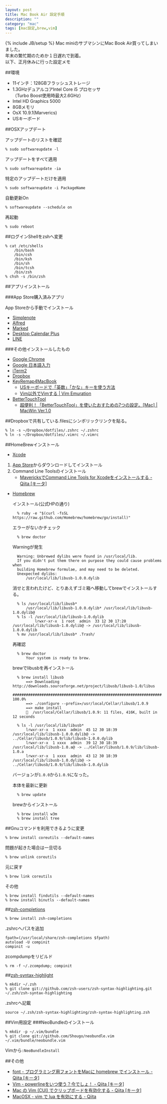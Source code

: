 ```yaml
---
layout: post
title: Mac Book Air 設定手順
description: ""
category: "mac"
tags: [mac設定,brew,vim]
---
```

{% include JB/setup %}
Mac miniのサブマシンにMac Book Air買ってしまいました。  
年末の繁忙期のためか１日遅れで到着。  
以下、正月休みに行った設定メモ

##環境

- 11インチ：128GBフラッシュストレージ  
- 1.3GHzデュアルコアIntel Core i5 プロセッサ  
（Turbo Boost使用時最大2.6GHz）  
- Intel HD Graphics 5000  
- 8GBメモリ  
- OsX 10.9.1(Marverics)
- USキーボード

##OSXアップデート

アップデートのリストを確認  

	% sudo softwareupdate -l

アップデートをすべて適用  

	% sudo softwareupdate -ia

特定のアップデートだけを適用  

	% sudo softwareupdate -i PackageName

自動更新On  

	% softwareupdate --schedule on


再起動  

	% sudo reboot

##ログインShellをzshへ変更

	% cat /etc/shells
		/bin/bash
		/bin/csh
		/bin/ksh
		/bin/sh
		/bin/tcsh
		/bin/zsh
	% chsh -s /bin/zsh


##アプリインストール

###App Store購入済みアプリ

App Storeから手動でインストール

* [Simplenote](http://simplenote.com/)
* [Alfred](http://www.alfredapp.com/)
* [Marked](http://markedapp.com/)
* [Desktop Calendar Plus](http://3fl.jp/dcp/?lang=ja)
* [LINE](http://line.me/ja/)

###その他インストールしたもの
* [Google Chrome](http://www.google.co.jp/intl/ja/chrome/browser/)
* [Google 日本語入力](http://www.google.co.jp/ime/)
* [iTerm2](http://www.iterm2.com/#/section/home)
* [Dropbox](https://www.dropbox.com/)
* [KeyRemap4MacBook](https://pqrs.org/macosx/keyremap4macbook/index.html.ja)
	- [USキーボードで「英数」「かな」キーを使う方法](http://ameblo.jp/maverick-5/entry-11343030071.html)
	- [Vim以外でVimする | Vim Emuration](http://rcmdnk.github.io/blog/2013/06/10/computer-mac-keyremap4macbook-vim/)
* [BetterTouchTool](http://bettertouchtool.en.softonic.com/mac)
	- [超便利！「BetterTouchTool」を使いたおすための7つの設定。[Mac] | MacWin Ver.1.0](http://macwin.org/mac/bettertouchtool/)

##Dropboxで共有している.filesにシンボリックリンクを貼る。

	% ln -s ~/Dropbox/dotfiles/.zshrc ~/.zshrc
	% ln -s ~/Dropbox/dotfiles/.vimrc ~/.vimrc
	
##HomeBrewインストール

* [Xcode](https://developer.apple.com/jp/technologies/tools/)

1. [App Store](https://itunes.apple.com/jp/app/xcode/id497799835?mt=12)からダウンロードしてインストール
2. Command Line Toolsのインストール
	* [MavericksでCommand Line Tools for Xcodeをインストールする - Qiita [キータ]](http://qiita.com/3yatsu/items/47470091277d46f3fde2)

* [Homebrew](http://brew.sh/)


	インストール(公式HPの通り)

		% ruby -e "$(curl -fsSL https://raw.github.com/Homebrew/homebrew/go/install)"

	エラーがないかチェック
	
		% brew doctor
	
	Warningが発生

		Warning: Unbrewed dylibs were found in /usr/local/lib.
		If you didn't put them there on purpose they could cause problems when
		building Homebrew formulae, and may need to be deleted.
		Unexpected dylibs:
		    /usr/local/lib/libusb-1.0.0.dylib

	消せと言われたけど、とりあえずゴミ箱へ移動してbrewでインストールする。

		% ls /usr/local/lib/libusb*
			/usr/local/lib/libusb-1.0.0.dylib* /usr/local/lib/libusb-1.0.dylib@
		% ls -l /usr/local/lib/libusb-1.0.dylib
				lrwxr-xr-x  1 root  admin  33 12 30 17:20 /usr/local/lib/libusb-1.0.dylib@ -> /usr/local/lib/libusb-1.0.0.dylib
		% mv /usr/local/lib/libusb* .Trash/


	再確認

		% brew doctor
			Your system is ready to brew.

	brewでlibusbを再インストール

		% brew install libusb
			==> Downloading http://downloads.sourceforge.net/project/libusb/libusb-1.0/libus
			#################################################################### 100.0%
			==> ./configure --prefix=/usr/local/Cellar/libusb/1.0.9
			==> make install
			🍺  /usr/local/Cellar/libusb/1.0.9: 11 files, 416K, built in 12 seconds

		% ls -l /usr/local/lib/libusb*
			lrwxr-xr-x  1 xxxx  admin  45 12 30 18:39 /usr/local/lib/libusb-1.0.0.dylib@ -> ../Cellar/libusb/1.0.9/lib/libusb-1.0.0.dylib
			lrwxr-xr-x  1 xxxx  admin  39 12 30 18:39 /usr/local/lib/libusb-1.0.a@ -> ../Cellar/libusb/1.0.9/lib/libusb-1.0.a
			lrwxr-xr-x  1 xxxx  admin  43 12 30 18:39 /usr/local/lib/libusb-1.0.dylib@ -> ../Cellar/libusb/1.0.9/lib/libusb-1.0.dylib

	バージョンが`1.0.0`から`1.0.9`になった。

	本体を最新に更新  
	
		% brew update

	brewからインストール

		% brew install w3m
		% brew install tree

##Gnuコマンドを利用できるように変更

	% brew install coreutils --default-names

問題が起きた場合は一旦切る

	% brew unlink coreutils

元に戻す

	% brew link coreutils

その他

	% brew install findutils --default-names
	% brew install binutls --default-names

##[zsh-completions](https://github.com/zsh-users/zsh-completions)

	% brew install zsh-completions

.zshrcへパスを追加

	fpath=(/usr/local/share/zsh-completions $fpath)
	autoload -U compinit
	compinit -u

zcompdumpをリビルド

	% rm -f ~/.zcompdump; compinit

##[zsh-syntax-highlight](https://github.com/zsh-users/zsh-syntax-highlighting)

	% mkdir ~/.zsh
	% git clone git://github.com/zsh-users/zsh-syntax-highlighting.git ~/.zsh/zsh-syntax-highlighting

.zshrcへ記載

	source ~/.zsh/zsh-syntax-highlighting/zsh-syntax-highlighting.zsh

##Vim用設定
###NeoBundleのインストール

	% mkdir -p ~/.vim/bundle
	% git clone git://github.com/Shougo/neobundle.vim ~/.vim/bundle/neobundle.vim

Vimから`:NeoBundleInstall`

##その他

* [font - プログラミング用フォントをMacに homebrew でインストール - Qiita [キータ]](http://qiita.com/hshimo/items/02b9882162b6f07cd85f)
* [Vim - powerlineをいつ使う？今でしょ！ - Qiita [キータ]](http://qiita.com/alpaca_taichou/items/ab70f914a6a577e25d70)
* [Mac の Vim (CUI) でクリップボードを有効化する - Qiita [キータ]](http://qiita.com/b4b4r07/items/6f0ac4c5ae3edc10ce3a)
* [MacOSX - vim で lua を有効にする - Qiita](http://qiita.com/zakkied/items/c46364c00e9fce7b55c7)
